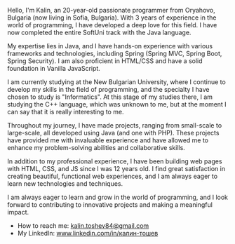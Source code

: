Hello, I'm Kalin, an 20-year-old passionate programmer from Oryahovo, Bulgaria (now living in Sofia, Bulgaria). With 3 years of experience in the world of programming, I have developed a deep love for this field. I have now completed the entire SoftUni track with the Java language.

My expertise lies in Java, and I have hands-on experience with various frameworks and technologies, including Spring (Spring MVC, Spring Boot, Spring Security). I am also proficient in HTML/CSS and have a solid foundation in Vanilla JavaScript.

I am currently studying at the New Bulgarian University, where I continue to develop my skills in the field of programming, and the specialty I have chosen to study is "Informatics". At this stage of my studies there, I am studying the C++ language, which was unknown to me, but at the moment I can say that it is really interesting to me.

Throughout my journey, I have made projects, ranging from small-scale to large-scale, all developed using Java (and one with PHP). These projects have provided me with invaluable experience and have allowed me to enhance my problem-solving abilities and collaborative skills.

In addition to my professional experience, I have been building web pages with HTML, CSS, and JS since I was 12 years old. I find great satisfaction in creating beautiful, functional web experiences, and I am always eager to learn new technologies and techniques.

I am always eager to learn and grow in the world of programming, and I look forward to contributing to innovative projects and making a meaningful impact.

-  How to reach me: kalin.toshev84@gmail.com
-  My LinkedIn: www.linkedin.com/in/калин-тошев

